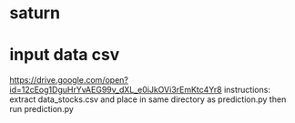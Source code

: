 # saturn

# input data csv
https://drive.google.com/open?id=12cEog1DguHrYvAEG99v_dXL_e0iJkOVi3rEmKtc4Yr8
instructions: extract data_stocks.csv and place in same directory as prediction.py
then run prediction.py